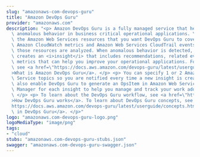 ```yaml
---
slug: "amazonaws-com-devops-guru"
title: "Amazon DevOps Guru"
provider: "amazonaws.com"
description: "<p> Amazon DevOps Guru is a fully managed service that helps you identify\
  \ anomalous behavior in business critical operational applications. You specify\
  \ the Amazon Web Services resources that you want DevOps Guru to cover, then the\
  \ Amazon CloudWatch metrics and Amazon Web Services CloudTrail events related to\
  \ those resources are analyzed. When anomalous behavior is detected, DevOps Guru\
  \ creates an <i>insight</i> that includes recommendations, related events, and related\
  \ metrics that can help you improve your operational applications. For more information,\
  \ see <a href=\"https://docs.aws.amazon.com/devops-guru/latest/userguide/welcome.html\"\
  >What is Amazon DevOps Guru</a>. </p> <p> You can specify 1 or 2 Amazon Simple Notification\
  \ Service topics so you are notified every time a new insight is created. You can\
  \ also enable DevOps Guru to generate an OpsItem in Amazon Web Services Systems\
  \ Manager for each insight to help you manage and track your work addressing insights.\
  \ </p> <p> To learn about the DevOps Guru workflow, see <a href=\"https://docs.aws.amazon.com/devops-guru/latest/userguide/welcome.html#how-it-works\"\
  >How DevOps Guru works</a>. To learn about DevOps Guru concepts, see <a href=\"\
  https://docs.aws.amazon.com/devops-guru/latest/userguide/concepts.html\">Concepts\
  \ in DevOps Guru</a>. </p>"
logo: "amazonaws.com-devops-guru-logo.png"
logoMediaType: "image/png"
tags:
- "cloud"
stubs: "amazonaws.com-devops-guru-stubs.json"
swagger: "amazonaws.com-devops-guru-swagger.json"
---
```

